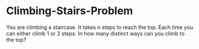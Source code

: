 # Climbing-Stairs-Problem
You are climbing a staircase. It takes n steps to reach the top.  Each time you can either climb 1 or 2 steps. In how many distinct ways can you climb to the top?
